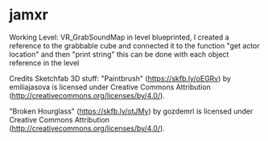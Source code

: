 # jamxr
Working Level: VR_GrabSoundMap
in level blueprinted, I created a reference to the grabbable cube and connected it to the function "get actor location" and then "print string"
this can be done with each object reference in the level

Credits Sketchfab 3D stuff:
"Paintbrush" (https://skfb.ly/oEGRv) by emiliajasova is licensed under Creative Commons Attribution (http://creativecommons.org/licenses/by/4.0/).

"Broken Hourglass" (https://skfb.ly/otJMy) by gozdemrl is licensed under Creative Commons Attribution (http://creativecommons.org/licenses/by/4.0/).